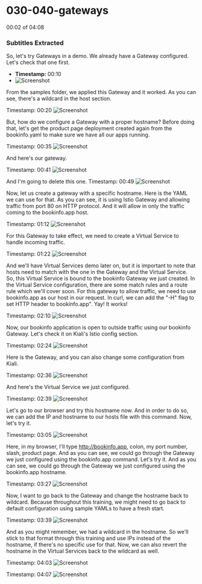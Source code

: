# 030-040-gateways


00:02 of 04:08

### Subtitles Extracted
So, let's try Gateways in a demo. We already have a Gateway configured. Let's check that one first.
- **Timestamp:** 00:10
- ![Screenshot](00_10_233.png)

 From the samples folder, we applied this Gateway and it worked. As you can see, there's a wildcard in the host section.

Timestamp: 00:20
![Screenshot](00_20_192.png)


 But, how do we configure a Gateway with a proper hostname? Before doing that, let's get the product page deployment created again from the bookinfo.yaml to make sure we have all our apps running.

Timestamp: 00:35
![Screenshot](00_35_674.png)


 And here's our gateway.

Timestamp: 00:41
![Screenshot](00_41_800.png)


 And I'm going to delete this one. Timestamp: 00:49
![Screenshot](00_49_720.png)

Now, let us create a gateway with a specific hostname. Here is the YAML we can use for that. As you can see, it is using Istio Gateway and allowing traffic from port 80 on HTTP protocol. And it will allow in only the traffic coming to the bookinfo.app host.

Timestamp: 01:12
![Screenshot](01_12_469.png)


 For this Gateway to take effect, we need to create a Virtual Service to handle incoming traffic. 

Timestamp: 01:22
![Screenshot](01_22_404.png)


 And we'll have Virtual Services demo later on, but it is important to note that hosts need to match with the one in the Gateway and the Virtual Service. So, this Virtual Service is bound to the bookinfo Gateway we just created. In the Virtual Service configuration, there are some match rules and a route rule which we'll cover soon. For this gateway to allow traffic, we need to use bookinfo.app as our host in our request. In curl, we can add the "-H" flag to set HTTP header to bookinfo.app". Yay! It works!

Timestamp: 02:10
![Screenshot](02_10_754.png)


 Now, our bookinfo application is open to outside traffic using our bookinfo Gateway. Let's check it on Kiali's Istio config section.

Timestamp: 02:24
![Screenshot](02_24_444.png)


 Here is the Gateway, and you can also change some configuration from Kiali.

Timestamp: 02:36
![Screenshot](02_36_975.png)


 And here's the Virtual Service we just configured.

Timestamp: 02:39
![Screenshot](02_39_242.png)


 Let's go to our browser and try this hostname now. And in order to do so, we can add the IP and hostname to our hosts file with this command. Now, let's try it.
 
Timestamp: 03:05
![Screenshot](03_05_781.png)

 Here, in my browser, I'll type http://bookinfo.app, colon, my port number, slash, product page. And as you can see, we could go through the Gateway we just configured using the bookinfo.app command. Let's try it. And as you can see, we could go through the Gateway we just configured using the bookinfo.app hostname.

Timestamp: 03:27
![Screenshot](03_27_762.png)

 Now, I want to go back to the Gateway and change the hostname back to wildcard. Because throughout this training, we might need to go back to default configuration using sample YAMLs to have a fresh start.

Timestamp: 03:39
![Screenshot](03_39_318.png)

 And as you might remember, we had a wildcard in the hostname. So we'll stick to that format through this training and use IPs instead of the hostname, if there's no specific use for that. Now, we can also revert the hostname in the Virtual Services back to the wildcard as well.

Timestamp: 04:03
![Screenshot](04_03_263.png)

Timestamp: 04:07
![Screenshot](04_07_415.png)






